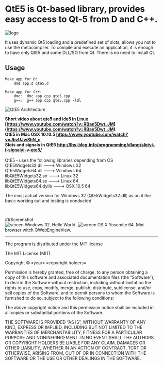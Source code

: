 # QtE5 is Qt-based library, provides easy access to Qt-5 from D and C++.

![logo](https://github.com/MGWL/QtE5/blob/master/ICONS/qte5.png)

It uses dynamic Qt5 loading and a predefined set of slots, allows you not to use the metacompiler. To compile and execute an application, it is enough to have only QtE5 and some DLL/SO from Qt. There is no need to install Qt.

## Usage
```
Make app for D:
    dmd app.d qte5.d
    
Make app for C++:
    dmc:  dmc app.cpp qte5.cpp
    g++:  g++ app.cpp qte5.cpp -ldl
```
![QtE5 Architecture](https://github.com/MGWL/QtE5/blob/master/arx.PNG)

**Short video about qte5 and ide5 in Linux [https://www.youtube.com/watch?v=RBan5Dwt_JM](https://www.youtube.com/watch?v=RBan5Dwt_JM)**
<br>
**QtE5 in Mac OSX 10.10.5 https://www.youtube.com/watch?v=JbvUJwShN_c**
<br>
**Slots and signals in QtE5 http://lhs-blog.info/programming/dlang/slotyi-i-signalyi-v-qte5/**
<br>
<br>
QtE5 - uses the following libraries depending from OS<br>
    QtE5Widgets32.dll     --->  Windows 32<br>
    QtE5Widgets64.dll     --->  Windows 64<br>
    libQtE5Widgets32.so   --->  Linux   32<br>
    libQtE5Widgets64.so   --->  Linux   64<br>
    libQtE5Widgets64.dylib ---> OSX 10.5 64<br>
    
<p>The most actual version for Windows 32 (QtE5Widgets32.dll) as on it the basic working out and testing is conducted.</p>   
<br>

##Screenshot    
![screen](https://pp.userapi.com/c638923/v638923410/5e562/5VCDQWdgr_M.jpg)
Windows 32. Hello World.
![screen](https://pp.userapi.com/c840122/v840122383/70ffe/OIi51ZRtG3c.jpg)
OS X Yosemite 64. Mini browser witch QWebEngineView.
<hr>
The program is distributed under the MIT license


The MIT License (MIT)

Copyright © «year» «copyright holders»

Permission is hereby granted, free of charge, to any person obtaining a copy of this software and associated documentation files (the “Software”), to deal in the Software without restriction, including without limitation the rights to use, copy, modify, merge, publish, distribute, sublicense, and/or sell copies of the Software, and to permit persons to whom the Software is furnished to do so, subject to the following conditions:

The above copyright notice and this permission notice shall be included in all copies or substantial portions of the Software.

THE SOFTWARE IS PROVIDED “AS IS”, WITHOUT WARRANTY OF ANY KIND, EXPRESS OR IMPLIED, INCLUDING BUT NOT LIMITED TO THE WARRANTIES OF MERCHANTABILITY, FITNESS FOR A PARTICULAR PURPOSE AND NONINFRINGEMENT. IN NO EVENT SHALL THE AUTHORS OR COPYRIGHT HOLDERS BE LIABLE FOR ANY CLAIM, DAMAGES OR OTHER LIABILITY, WHETHER IN AN ACTION OF CONTRACT, TORT OR OTHERWISE, ARISING FROM, OUT OF OR IN CONNECTION WITH THE SOFTWARE OR THE USE OR OTHER DEALINGS IN THE SOFTWARE.
